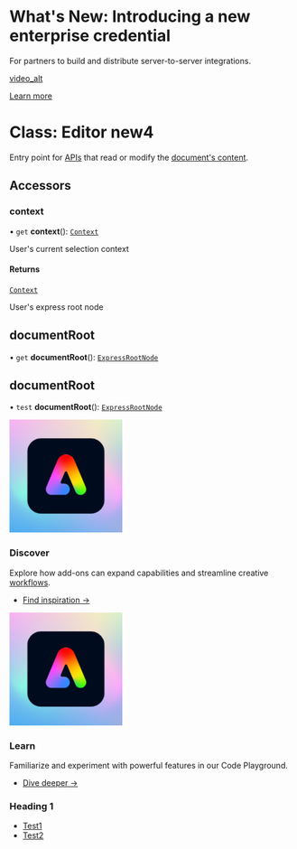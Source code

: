 <HeroSimple slots="heading, text, video , buttons" background="rgb(141, 52, 78)" variant="halfWidth" />

# What's New: Introducing a new enterprise credential

For partners to build and distribute server-to-server integrations.

[video_alt](https://raw.githubusercontent.com/AdobeDocs/adp-devsite-github-actions-test/main/src/pages/video/test-video.mp4)

[Learn more](https://lit.dev/)

# Class: Editor new4

Entry point for [APIs](https://developer.adobe.com/express/add-ons/docs/guides/?aio_external) that read or modify the [document's content](https://developer.adobe.com/express/add-ons/docs/guides/).

## Accessors

### context

• `get` **context**(): [`Context`](context.md?aio_external)

User's current selection context

#### Returns

[`Context`](context.md)

<HorizontalLine />

User's express root node

## documentRoot

• `get` **documentRoot**(): [`ExpressRootNode`](/developer-console/express-root-node/)

## documentRoot

• `test` **documentRoot**(): [`ExpressRootNode`](/developer-console/express-root-node.md)

<Columns slots="image, heading, text, links" variant="vertical" repeat ="2" />

![Discover](../images/adobe-express.svg)

### Discover

Explore how add-ons can expand capabilities and streamline creative [workflows](./test-hr.md?aio_external).

- [Find inspiration →](https://www.microsoft.com/microsoft-365/microsoft-teams/group-chat-software)

![Discover](../images/adobe-express.svg)

### Learn

Familiarize and experiment with powerful features in our Code Playground.

- [Dive deeper →](https://www.atlassian.com/enterprise/cloud)

<Info-Columns slots="heading , buttons" />

### Heading 1

- [Test1](./test-url.md?aio_external)
- [Test2](./test-url.md?aio_external)
